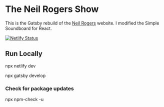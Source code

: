 # The Neil Rogers Show

This is the Gatsby rebuild of the [Neil Rogers](https://neilrogers.org) website. I modified the Simple Soundboard for React.

[![Netlify Status](https://api.netlify.com/api/v1/badges/21e91175-f04a-4458-8c3b-2a11caaaed05/deploy-status)](https://app.netlify.com/sites/neil-rogers/deploys)

## Run Locally

npx netlify dev

npx gatsby develop

### Check for package updates

npx npm-check -u

